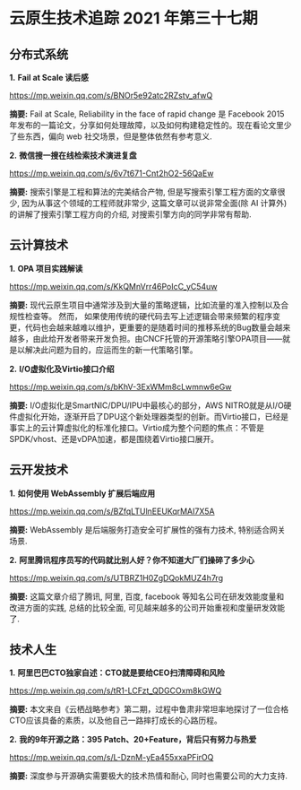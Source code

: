 # 云原生技术追踪 2021 年第三十七期

## 分布式系统

**1.** **Fail at Scale 读后感**

https://mp.weixin.qq.com/s/BNOr5e92atc2RZstv_afwQ

**摘要:** Fail at Scale, Reliability in the face of rapid change 是 Facebook 2015 年发布的一篇论文，分享如何处理故障，以及如何构建稳定性的。现在看论文里少了些东西，偏向 web 社交场景，但是整体依然有参考意义.

**2.** **微信搜一搜在线检索技术演进复盘**

https://mp.weixin.qq.com/s/6v7t671-Cnt2hO2-56QaEw

**摘要:** 搜索引擎是工程和算法的完美结合产物, 但是写搜索引擎工程方面的文章很少, 因为从事这个领域的工程师就非常少, 这篇文章可以说非常全面(除 AI 计算外)的讲解了搜索引擎工程方向的介绍, 对搜索引擎方向的同学非常有帮助.

## 云计算技术

**1.** **OPA 项目实践解读**

https://mp.weixin.qq.com/s/KkQMnVrr46PoIcC_yC54uw

**摘要:** 现代云原生项目中通常涉及到大量的策略逻辑，比如流量的准入控制以及合规性检查等。 然而， 如果使用传统的硬代码去写上述逻辑会带来频繁的程序变更，代码也会越来越难以维护，更重要的是随着时间的推移系统的Bug数量会越来越多，由此给开发者带来开发负担。由CNCF托管的开源策略引擎OPA项目——就是以解决此问题为目的，应运而生的新一代策略引擎。

**2.** **I/O虚拟化及Virtio接口介绍**

https://mp.weixin.qq.com/s/bKhV-3ExWMm8cLwmnw6eGw

**摘要:** I/O虚拟化是SmartNIC/DPU/IPU中最核心的部分，AWS NITRO就是从I/O硬件虚拟化开始，逐渐开启了DPU这个新处理器类型的创新。而Virtio接口，已经是事实上的云计算虚拟化的标准化接口。Virtio成为整个问题的焦点：不管是SPDK/vhost、还是vDPA加速，都是围绕着Virtio接口展开。

## 云开发技术

**1.** **如何使用 WebAssembly 扩展后端应用**

https://mp.weixin.qq.com/s/BZfqLTUlnEEUKqrMAI7X5A

**摘要:** WebAssembly 是后端服务打造安全可扩展性的强有力技术, 特别适合网关场景.

**2.** **阿里腾讯程序员写的代码就比别人好？你不知道大厂们操碎了多少心**

https://mp.weixin.qq.com/s/UTBRZ1H0ZgDQokMUZ4h7rg

**摘要:** 这篇文章介绍了腾讯, 阿里, 百度, facebook 等知名公司在研发效能度量和改进方面的实践, 总结的比较全面, 可见越来越多的公司开始重视和度量研发效能了.

## 技术人生

**1.** **阿里巴巴CTO独家自述：CTO就是要给CEO扫清障碍和风险**

https://mp.weixin.qq.com/s/tR1-LCFzt_QDGCOxm8kGWQ

**摘要:** 本文来自《云栖战略参考》第二期，过程中鲁肃非常坦率地探讨了一位合格CTO应该具备的素质，以及他自己一路摔打成长的心路历程。

**2.** **我的9年开源之路：395 Patch、20+Feature，背后只有努力与热爱**

https://mp.weixin.qq.com/s/L-DznM-yEa455xxaPFirOQ

**摘要:** 深度参与开源确实需要极大的技术热情和耐心, 同时也需要公司的大力支持.

